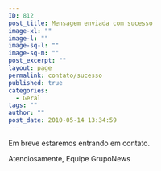 ```yaml
---
ID: 812
post_title: Mensagem enviada com sucesso
image-xl: ""
image-l: ""
image-sq-l: ""
image-sq-m: ""
post_excerpt: ""
layout: page
permalink: contato/sucesso
published: true
categories:
  - Geral
tags: ""
author: ""
post_date: 2010-05-14 13:34:59
---
```

Em breve estaremos entrando em contato.

Atenciosamente,
Equipe GrupoNews